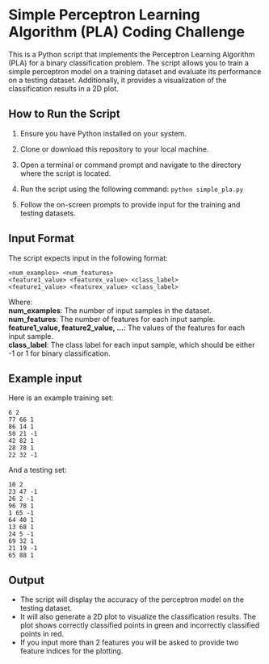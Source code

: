 # Simple Perceptron Learning Algorithm (PLA) Coding Challenge

This is a Python script that implements the Perceptron Learning Algorithm (PLA) for a binary classification problem. The script allows you to train a simple perceptron model on a training dataset and evaluate its performance on a testing dataset. Additionally, it provides a visualization of the classification results in a 2D plot.

## How to Run the Script

1. Ensure you have Python installed on your system.

2. Clone or download this repository to your local machine.

3. Open a terminal or command prompt and navigate to the directory where the script is located.

4. Run the script using the following command:
    `python simple_pla.py`

5. Follow the on-screen prompts to provide input for the training and testing datasets.

## Input Format

The script expects input in the following format:

```
<num_examples> <num_features>
<feature1_value> <featurex_value> <class_label>
<feature1_value> <featurex_value> <class_label>
```

Where: \
    **num_examples**: The number of input samples in the dataset. \
    **num_features**: The number of features for each input sample. \
    __feature1_value, feature2_value, ...__: The values of the features for each input sample. \
    **class_label**: The class label for each input sample, which should be either -1 or 1 for binary classification. 

## Example input
Here is an example training set:
```
6 2
77 66 1
86 14 1
50 21 -1
42 82 1
28 78 1
22 32 -1
```
And a testing set:
```
10 2
23 47 -1
26 2 -1
96 78 1
1 65 -1
64 40 1
13 68 1
24 5 -1
69 32 1
21 19 -1
65 88 1
```

## Output
- The script will display the accuracy of the perceptron model on the testing dataset.
- It will also generate a 2D plot to visualize the classification results. The plot shows correctly classified points in green and incorrectly classified points in red.
- If you input more than 2 features you will be asked to provide two feature indices for the plotting.

